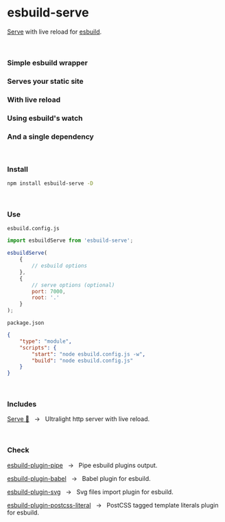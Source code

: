 <div></div>

# esbuild-serve

[Serve](https://github.com/nativew/serve) with live reload for [esbuild](https://github.com/evanw/esbuild).

<br>

### Simple esbuild wrapper

### Serves your static site

### With live reload

### Using esbuild's watch

### And a single dependency

<br>

### Install

```zsh
npm install esbuild-serve -D
```

<br>

### Use

`esbuild.config.js`

```js
import esbuildServe from 'esbuild-serve';

esbuildServe(
    {
        // esbuild options
    },
    {
        // serve options (optional)
        port: 7000,
        root: '.'
    }
);
```

`package.json`

```json
{
    "type": "module",
    "scripts": {
        "start": "node esbuild.config.js -w",
        "build": "node esbuild.config.js"
    }
}
```

<br>

### Includes

[Serve 🍛](https://github.com/nativew/serve) &nbsp; → &nbsp; Ultralight http server with live reload.

<br>

### Check

[esbuild-plugin-pipe](https://github.com/nativew/esbuild-plugin-pipe) &nbsp; → &nbsp; Pipe esbuild plugins output.

[esbuild-plugin-babel](https://github.com/nativew/esbuild-plugin-babel) &nbsp; → &nbsp; Babel plugin for esbuild.

[esbuild-plugin-svg](https://github.com/nativew/esbuild-plugin-svg) &nbsp; → &nbsp; Svg files import plugin for esbuild.

[esbuild-plugin-postcss-literal](https://github.com/nativew/esbuild-plugin-postcss-literal) &nbsp; → &nbsp; PostCSS tagged template literals plugin for esbuild.

<br>
